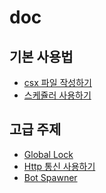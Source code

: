doc
====

기본 사용법
----
* [csx 파일 작성하기](csx_basic.md)
* [스케쥴러 사용하기](Scheduler.md.md)

고급 주제
----
* [Global Lock](adv/global_lock.md)
* [Http 통신 사용하기](adv/http.md)
* [Bot Spawner](adv/spawner.md)
